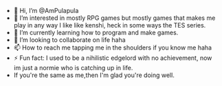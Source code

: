 - 👋 Hi, I’m @AmPulapula
- 👀 I’m interested in mostly RPG games but mostly games that makes me play in any way I like like kenshi, heck in some ways the TES series.
- 🌱 I’m currently learning how to program and make games.
- 💞️ I’m looking to collaborate on life haha
- 📫 How to reach me tapping me in the shoulders if you know me haha
- ⚡ Fun fact: I used to be a nihilistic edgelord with no achievement, now im just a normie who is catching up in life.
- If you're the same as me,then I'm glad you're doing well.

<!---
AmPulapula/AmPulapula is a ✨ special ✨ repository because its `README.md` (this file) appears on your GitHub profile.
You can click the Preview link to take a look at your changes.
--->

